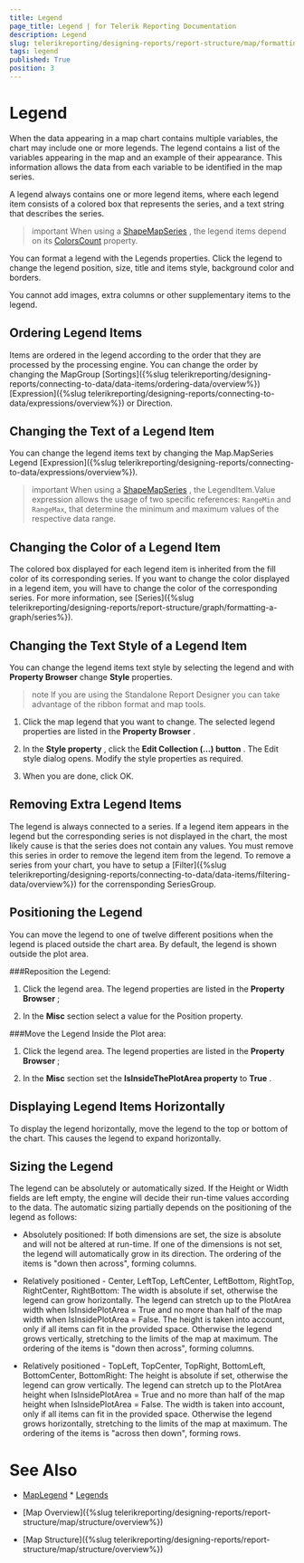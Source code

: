 ```yaml
---
title: Legend
page_title: Legend | for Telerik Reporting Documentation
description: Legend
slug: telerikreporting/designing-reports/report-structure/map/formatting-a-map/legend
tags: legend
published: True
position: 3
---
```


# Legend



When the data appearing in a map chart contains multiple variables, the chart may include one or more legends.         The legend contains a list of the variables appearing in the map and an example of their appearance.         This information allows the data from each variable to be identified in the map series.       

A legend always contains one or more legend items, where each legend item consists of a colored box that represents the series,         and a text string that describes the series.       

>important When using a  [ShapeMapSeries](/reporting/api/Telerik.Reporting.ShapeMapSeries) , the legend items depend on its            [ColorsCount](/reporting/api/Telerik.Reporting.ShapeMapSeries#Telerik_Reporting_ShapeMapSeries_ColorsCount)  property.         


You can format a legend with the Legends properties.         Click the legend to change the legend position, size, title and items style, background color and borders.       

You cannot add images, extra columns or other supplementary items to the legend.       

## Ordering Legend Items

Items are ordered in the legend according to the order that they are processed by the processing engine.           You can change the order by changing the MapGroup [Sortings]({%slug telerikreporting/designing-reports/connecting-to-data/data-items/ordering-data/overview%})[Expression]({%slug telerikreporting/designing-reports/connecting-to-data/expressions/overview%}) or Direction.         

## Changing the Text of a Legend Item

You can change the legend items text by changing the Map.MapSeries Legend [Expression]({%slug telerikreporting/designing-reports/connecting-to-data/expressions/overview%}).         

>important When using a  [ShapeMapSeries](/reporting/api/Telerik.Reporting.ShapeMapSeries) , the LegendItem.Value expression allows the usage             of two specific references: `RangeMin` and `RangeMax`, that determine the minimum and maximum values             of the respective data range.           


## Changing the Color of a Legend Item

The colored box displayed for each legend item is inherited from the fill color of its corresponding series.           If you want to change the color displayed in a legend item, you will have to change the color of the corresponding series.           For more information, see [Series]({%slug telerikreporting/designing-reports/report-structure/graph/formatting-a-graph/series%}).         

## Changing the Text Style of a Legend Item

You can change the legend items text style by selecting the legend and with __Property Browser__  change __Style__  properties.         

>note If you are using the Standalone Report Designer you can take advantage of the ribbon format and map tools.           


1. Click the map legend that you want to change.    The selected legend properties are listed in the __Property Browser__ .                 

1. In the __Style property__ , click the __Edit Collection (…) button__ . The Edit style dialog opens.                                       Modify the style properties as required.                 

1. When you are done, click OK.                 

## Removing Extra Legend Items

The legend is always connected to a series.           If a legend item appears in the legend but the corresponding series is not displayed in the chart,           the most likely cause is that the series does not contain any values.           You must remove this series in order to remove the legend item from the legend.           To remove a series from your chart, you have to setup a [Filter]({%slug telerikreporting/designing-reports/connecting-to-data/data-items/filtering-data/overview%}) for the corrensponding SeriesGroup.         

## Positioning the Legend

You can move the legend to one of twelve different positions when the legend is placed outside the chart area.           By default, the legend is shown outside the plot area.         

###Reposition the Legend:

1. Click the legend area.    The legend properties are listed in the __Property Browser__ ;                 

1. In the __Misc__  section select a value for the Position property.                 

###Move the Legend Inside the Plot area:

1. Click the legend area.    The legend properties are listed in the __Property Browser__ ;                 

1. In the __Misc__  section set the __IsInsideThePlotArea property__  to __True__ .                 

## Displaying Legend Items Horizontally

To display the legend horizontally, move the legend to the top or bottom of the chart. This causes the legend to expand horizontally.         

## Sizing the Legend

The legend can be absolutely or automatically sized.           If the Height or Width fields are left empty, the engine will decide their run-time values according to the data.           The automatic sizing partially depends on the positioning of the legend as follows:         

* Absolutely positioned:             If both dimensions are set, the size is absolute and will not be altered at run-time.             If one of the dimensions is not set, the legend will automatically grow in its direction.             The ordering of the items is "down then across", forming columns.             

* Relatively positioned - Center, LeftTop, LeftCenter, LeftBottom, RightTop, RightCenter, RightBottom:             The width is absolute if set, otherwise the legend can grow horizontally.               The legend can stretch up to the PlotArea width when IsInsidePlotArea = True and no more than half of the map width when IsInsidePlotArea = False.             The height is taken into account, only if all items can fit in the provided space.               Otherwise the legend grows vertically, stretching to the limits of the map at maximum.             The ordering of the items is "down then across", forming columns.             

* Relatively positioned - TopLeft, TopCenter, TopRight, BottomLeft, BottomCenter, BottomRight:             The height is absolute if set, otherwise the legend can grow vertically.               The legend can stretch up to the PlotArea height when IsInsidePlotArea = True and no more than half of the map height when IsInsidePlotArea = False.             The width is taken into account, only if all items can fit in the provided space.               Otherwise the legend grows horizontally, stretching to the limits of the map at maximum.             The ordering of the items is "across then down", forming rows.             

# See Also
 * [MapLegend](/reporting/api/Telerik.Reporting.MapLegend)  * [Legends](/reporting/api/Telerik.Reporting.Map#Telerik_Reporting_Map_Legends) 

 * [Map Overview]({%slug telerikreporting/designing-reports/report-structure/map/structure/overview%})

 * [Map Structure]({%slug telerikreporting/designing-reports/report-structure/map/structure/overview%})
